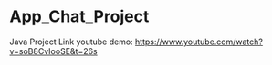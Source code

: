# App_Chat_Project
Java Project
Link youtube demo: https://www.youtube.com/watch?v=soB8CvIooSE&t=26s
